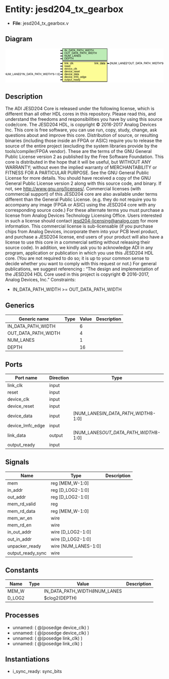 # Entity: jesd204_tx_gearbox

- **File**: jesd204_tx_gearbox.v
## Diagram

![Diagram](jesd204_tx_gearbox.svg "Diagram")
## Description

The ADI JESD204 Core is released under the following license, which is
 different than all other HDL cores in this repository.
 Please read this, and understand the freedoms and responsibilities you have
 by using this source code/core.
 The JESD204 HDL, is copyright © 2016-2017 Analog Devices Inc.
 This core is free software, you can use run, copy, study, change, ask
 questions about and improve this core. Distribution of source, or resulting
 binaries (including those inside an FPGA or ASIC) require you to release the
 source of the entire project (excluding the system libraries provide by the
 tools/compiler/FPGA vendor). These are the terms of the GNU General Public
 License version 2 as published by the Free Software Foundation.
 This core  is distributed in the hope that it will be useful, but WITHOUT ANY
 WARRANTY; without even the implied warranty of MERCHANTABILITY or FITNESS FOR
 A PARTICULAR PURPOSE. See the GNU General Public License for more details.
 You should have received a copy of the GNU General Public License version 2
 along with this source code, and binary.  If not, see
 <http://www.gnu.org/licenses/>.
 Commercial licenses (with commercial support) of this JESD204 core are also
 available under terms different than the General Public License. (e.g. they
 do not require you to accompany any image (FPGA or ASIC) using the JESD204
 core with any corresponding source code.) For these alternate terms you must
 purchase a license from Analog Devices Technology Licensing Office. Users
 interested in such a license should contact jesd204-licensing@analog.com for
 more information. This commercial license is sub-licensable (if you purchase
 chips from Analog Devices, incorporate them into your PCB level product, and
 purchase a JESD204 license, end users of your product will also have a
 license to use this core in a commercial setting without releasing their
 source code).
 In addition, we kindly ask you to acknowledge ADI in any program, application
 or publication in which you use this JESD204 HDL core. (You are not required
 to do so; it is up to your common sense to decide whether you want to comply
 with this request or not.) For general publications, we suggest referencing :
 “The design and implementation of the JESD204 HDL Core used in this project
 is copyright © 2016-2017, Analog Devices, Inc.”
 Constraints:
   - IN_DATA_PATH_WIDTH >= OUT_DATA_PATH_WIDTH
 
## Generics

| Generic name        | Type | Value | Description |
| ------------------- | ---- | ----- | ----------- |
| IN_DATA_PATH_WIDTH  |      | 6     |             |
| OUT_DATA_PATH_WIDTH |      | 4     |             |
| NUM_LANES           |      | 1     |             |
| DEPTH               |      | 16    |             |
## Ports

| Port name        | Direction | Type                                  | Description |
| ---------------- | --------- | ------------------------------------- | ----------- |
| link_clk         | input     |                                       |             |
| reset            | input     |                                       |             |
| device_clk       | input     |                                       |             |
| device_reset     | input     |                                       |             |
| device_data      | input     | [NUM_LANES*IN_DATA_PATH_WIDTH*8-1:0]  |             |
| device_lmfc_edge | input     |                                       |             |
| link_data        | output    | [NUM_LANES*OUT_DATA_PATH_WIDTH*8-1:0] |             |
| output_ready     | input     |                                       |             |
## Signals

| Name              | Type                 | Description |
| ----------------- | -------------------- | ----------- |
| mem               | reg [MEM_W-1:0]      |             |
| in_addr           | reg [D_LOG2-1:0]     |             |
| out_addr          | reg [D_LOG2-1:0]     |             |
| mem_rd_valid      | reg                  |             |
| mem_rd_data       | reg [MEM_W-1:0]      |             |
| mem_wr_en         | wire                 |             |
| mem_rd_en         | wire                 |             |
| in_out_addr       | wire [D_LOG2-1:0]    |             |
| out_in_addr       | wire [D_LOG2-1:0]    |             |
| unpacker_ready    | wire [NUM_LANES-1:0] |             |
| output_ready_sync | wire                 |             |
## Constants

| Name   | Type | Value                          | Description |
| ------ | ---- | ------------------------------ | ----------- |
| MEM_W  |      | IN_DATA_PATH_WIDTH*8*NUM_LANES |             |
| D_LOG2 |      | $clog2(DEPTH)                  |             |
## Processes
- unnamed: ( @(posedge device_clk) )
- unnamed: ( @(posedge device_clk) )
- unnamed: ( @(posedge link_clk) )
- unnamed: ( @(posedge link_clk) )
## Instantiations

- i_sync_ready: sync_bits
